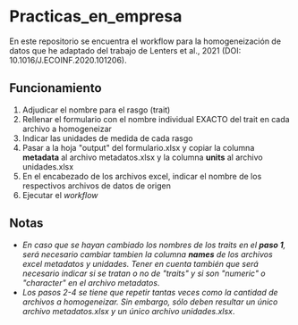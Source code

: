 # Practicas_en_empresa

En este repositorio se encuentra el workflow para la homogeneización de datos que he adaptado del trabajo de Lenters et al., 2021 (DOI: 10.1016/J.ECOINF.2020.101206).


## Funcionamiento
1. Adjudicar el nombre para el rasgo (trait)
2. Rellenar el formulario con el nombre individual EXACTO del trait en cada archivo a homogeneizar
3. Indicar las unidades de medida de cada rasgo
4. Pasar a la hoja "output" del formulario.xlsx y copiar la columna **metadata** al archivo metadatos.xlsx y la columna **units** al archivo unidades.xlsx
5. En el encabezado de los archivos excel, indicar el nombre de los respectivos archivos de datos de origen
6. Ejecutar el *workflow*


## Notas
- *En caso que se hayan cambiado los nombres de los traits en el **paso 1**, será necesario cambiar tambien la columna **names** de los archivos excel metadatos y unidades. Tener en cuenta también que será necesario indicar si se tratan o no de "traits" y si son "numeric" o "character" en el archivo metadatos*.
- *Los pasos 2-4 se tiene que repetir tantas veces como la cantidad de archivos a homogeneizar. Sin embargo, sólo deben resultar un único archivo metadatos.xlsx y un único archivo unidades.xlsx*.
